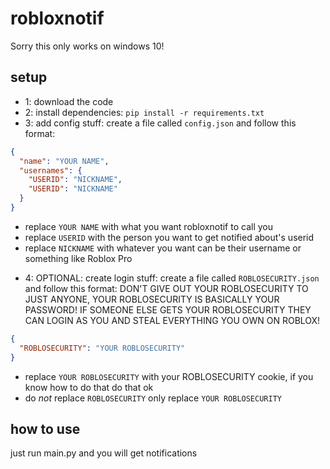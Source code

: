 # robloxnotif
Sorry this only works on windows 10!

## setup
- 1: download the code
- 2: install dependencies:
`pip install -r requirements.txt`
- 3: add config stuff: create a file called `config.json` and follow this format:
```json
{
  "name": "YOUR NAME",
  "usernames": {
    "USERID": "NICKNAME",
    "USERID": "NICKNAME"
  }
}
```
* replace `YOUR NAME` with what you want robloxnotif to call you
* replace `USERID` with the person you want to get notified about's userid
* replace `NICKNAME` with whatever you want can be their username or something like Roblox Pro

- 4: OPTIONAL: create login stuff: create a file called `ROBLOSECURITY.json` and follow this format:
DON'T GIVE OUT YOUR ROBLOSECURITY TO JUST ANYONE, YOUR ROBLOSECURITY IS BASICALLY YOUR PASSWORD! IF SOMEONE ELSE GETS YOUR ROBLOSECURITY THEY CAN LOGIN AS YOU AND STEAL EVERYTHING YOU OWN ON ROBLOX!
```json
{
  "ROBLOSECURITY": "YOUR ROBLOSECURITY"
}
```
* replace `YOUR ROBLOSECURITY` with your ROBLOSECURITY cookie, if you know how to do that do that ok
* do *not* replace `ROBLOSECURITY` only replace `YOUR ROBLOSECURITY`
## how to use
just run main.py and you will get notifications
